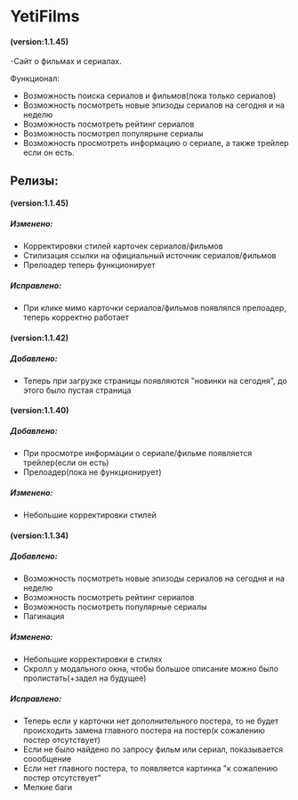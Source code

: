 # YetiFilms
#### (version:1.1.45)
-Сайт о фильмах и сериалах.

Функционал:
* Возможность поиска сериалов и фильмов(пока только сериалов)
* Возможность посмотреть новые эпизоды сериалов на сегодня и на неделю
* Возможность посмотреть рейтинг сериалов
* Возможность посмотрел популярыне сериалы
* Возможность просмотреть информацию о сериале, а также трейлер если он есть.

## Релизы:

#### (version:1.1.45)
##### Изменено:
* Корректировки стилей карточек сериалов/фильмов
* Стилизация ссылки на официальный источник сериалов/фильмов
* Прелоадер теперь функционирует
##### Исправлено:
* При клике мимо карточки сериалов/фильмов появлялся прелоадер, теперь корректно работает

#### (version:1.1.42)
##### Добавлено:
* Теперь при загрузке страницы появляются "новинки на сегодня", до этого было пустая страница

#### (version:1.1.40)
##### Добавлено:

* При просмотре информации о сериале/фильме появляется трейлер(если он есть)
* Прелоадер(пока не функционирует)

##### Изменено:

* Небольшие корректировки стилей


#### (version:1.1.34)
##### Добавлено:

* Возможность посмотреть новые эпизоды сериалов на сегодня и на неделю
* Возможность посмотреть рейтинг сериалов
* Возможность посмотреть популярные сериалы
* Пагинация

##### Изменено:

* Небольшие корректировки в стилях
* Скролл у модального окна, чтобы большое описание можно было пролистать(+задел на будущее)

##### Исправлено:

* Теперь если у карточки нет дополнительного постера, то не будет происходить замена главного постера на постер(к сожалению постер отсутствует)
* Если не было найдено по запросу фильм или сериал, показывается соообщение
* Если нет главного постера, то появляется картинка "к сожалению постер отсутствует"
* Мелкие баги


